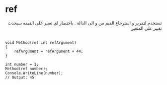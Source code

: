 # ref
<div dir=rtl>
تستخدم لتمرير و استرجاع القيم من و الى الدالة . باختصار اي تغيير على القيمه سيحدث تغيير على المتغير
</div>
<br>

```
void Method(ref int refArgument)
{
    refArgument = refArgument + 44;
}

int number = 1;
Method(ref number);
Console.WriteLine(number);
// Output: 45
```

